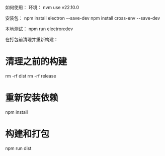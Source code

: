 如何使用：
环境：
nvm use v22.10.0

安装包：
npm install electron --save-dev
npm install cross-env --save-dev

本地测试：
npm run electron:dev








在打包前清理并重新构建：

# 清理之前的构建
rm -rf dist
rm -rf release

# 重新安装依赖
npm install

# 构建和打包
npm run dist